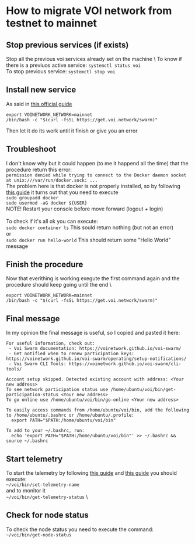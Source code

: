 # How to migrate VOI network from testnet to mainnet

## Stop previous services (if exists)
Stop all the previous voi services already set on the machine \ 
To know if there is a previuos active service: `systemctl status voi` \
To stop previous service: `systemctl stop voi`

## Install new service
As said in [this official guide](https://voinetwork.github.io/voi-swarm/updating/migrating-network/) 
```
export VOINETWORK_NETWORK=mainnet
/bin/bash -c "$(curl -fsSL https://get.voi.network/swarm)"
```
Then let it do its work until it finish or give you an error

## Troubleshoot
I don't know why but it could happen (to me it happend all the time) that the procedure return this error: \
`permission denied while trying to connect to the Docker daemon socket at unix:///var/run/docker.sock: ...` \
The problem here is that docker is not properly installed, so by following [this guide](https://www.digitalocean.com/community/questions/how-to-fix-docker-got-permission-denied-while-trying-to-connect-to-the-docker-daemon-socket) it turns out that you need to execute \
`sudo groupadd docker` \
`sudo usermod -aG docker ${USER}` \
NOTE! Restart your console before move forward (logout + login) \
\
To check if it's all ok you can execute: \
`sudo docker container ls` This sould return nothing (but not an error) \
or \
`sudo docker run hello-world` This should return some "Hello World" message 

## Finish the procedure
Now that everithing is working exegute the first command again and the procedure should keep going until the end \ 
```
export VOINETWORK_NETWORK=mainnet
/bin/bash -c "$(curl -fsSL https://get.voi.network/swarm)"
```

## Final message
In my opinion the final message is useful, so I copied and pasted it here:
```
For useful information, check out:
 - Voi Swarm documentation: https://voinetwork.github.io/voi-swarm/
 - Get notified when to renew participation keys: https://voinetwork.github.io/voi-swarm/operating/setup-notifications/
 - Voi Swarm CLI Tools: https://voinetwork.github.io/voi-swarm/cli-tools/

Account setup skipped. Detected existing account with address: <Your new address>
To see network participation status use /home/ubuntu/voi/bin/get-participation-status <Your new address>
To go online use /home/ubuntu/voi/bin/go-online <Your new address>

To easily access commands from /home/ubuntu/voi/bin, add the following to /home/ubuntu/.bashrc or /home/ubuntu/.profile:
  export PATH="$PATH:/home/ubuntu/voi/bin"

To add to your ~/.bashrc, run:
  echo 'export PATH="$PATH:/home/ubuntu/voi/bin"' >> ~/.bashrc && source ~/.bashrc
```

## Start telemetry
To start the telemetry by following [this guide](https://voinetwork.github.io/voi-swarm/updating/telemetry/) and [this guide](https://voinetwork.github.io/voi-swarm/cli-tools/#set-telemetry-name-and-guid) you should execute: \
`~/voi/bin/set-telemetry-name` \
and to monitor it \
`~/voi/bin/get-telemetry-status` \

## Check for node status
To check the node status you need to execute the command: \
`~/voi/bin/get-node-status`
